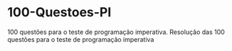 # 100-Questoes-PI
100 questões para o teste de programação imperativa.
Resolução das 100 questões para o teste de programação imperativa
